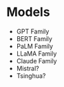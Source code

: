 # Models

- GPT Family
- BERT Family
- PaLM Family
- LLaMA Family
- Claude Family
- Mistral?
- Tsinghua?